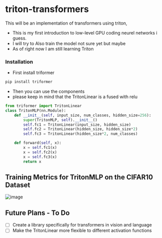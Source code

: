 # triton-transformers

This will be an implementation of  transformers using triton, 
- This is my first introduction to low-level GPU coding neurel networks i guess. 
- I will try to Also train the model not sure yet but maybe 
- As of right now I am still learning Triton 

### Installation 
- First install triformer 
```bash
pip install triformer
```
- Then you can use the components 
- please keep in mind that the TritonLinear is a fused with relu
```python
from triformer import TritonLinear
class TritonMLP(nn.Module):
    def __init__(self, input_size, num_classes, hidden_size=256):
        super(TritonMLP, self).__init__()
        self.fc1 = TritonLinear(input_size, hidden_size)
        self.fc2 = TritonLinear(hidden_size, hidden_size*2)
        self.fc3 = TritonLinear(hidden_size*2, num_classes)

    def forward(self, x):
        x = self.fc1(x)
        x = self.fc2(x)
        x = self.fc3(x)
        return x
```

## Training Metrics for TritonMLP on the CIFAR10 Dataset
![image](utils/images/training_metrics2.png)


## Future Plans - To Do
- [ ] Create a library specifically for transformers in vision and language
- [ ] Make the TritonLinear more flexible to different activation functions
